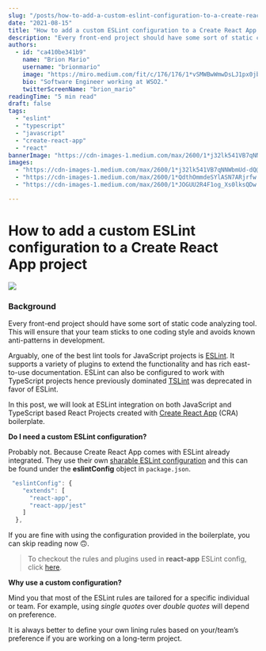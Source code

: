 ```yaml
---
slug: "/posts/how-to-add-a-custom-eslint-configuration-to-a-create-react-app-project/"
date: "2021-08-15"
title: "How to add a custom ESLint configuration to a Create React App project"
description: "Every front-end project should have some sort of static code analyzing tool. This will ensure that your team sticks to one coding style and avoids known anti-patterns in development. Arguably, one of…"
authors:
  - id: "ca410be341b9"
    name: "Brion Mario"
    username: "brionmario"
    image: "https://miro.medium.com/fit/c/176/176/1*vSMWBwWmwDsLJ1px0jb07g.jpeg"
    bio: "Software Engineer working at WSO2."
    twitterScreenName: "brion_mario"
readingTime: "5 min read"
draft: false
tags:
  - "eslint"
  - "typescript"
  - "javascript"
  - "create-react-app"
  - "react"
bannerImage: "https://cdn-images-1.medium.com/max/2600/1*j32lk541VB7qNNWbmUd-dQ@2x.png"
images:
  - "https://cdn-images-1.medium.com/max/2600/1*j32lk541VB7qNNWbmUd-dQ@2x.png"
  - "https://cdn-images-1.medium.com/max/2600/1*QdthOmmdeSYlASN7ARjrfw.png"
  - "https://cdn-images-1.medium.com/max/2600/1*JOGUU2R4F1og_Xs0lksQDw.png"

---
```


# How to add a custom ESLint configuration to a Create React App project

![](https://cdn-images-1.medium.com/max/800/1*j32lk541VB7qNNWbmUd-dQ@2x.png)

### Background

Every front-end project should have some sort of static code analyzing tool. This will ensure that your team sticks to one coding style and avoids known anti-patterns in development.

Arguably, one of the best lint tools for JavaScript projects is [ESLint](https://eslint.org/). It supports a variety of plugins to extend the functionality and has rich east-to-use documentation. ESLint can also be configured to work with TypeScript projects hence previously dominated [TSLint](https://palantir.github.io/tslint/) was deprecated in favor of ESLint.

In this post, we will look at ESLint integration on both JavaScript and TypeScript based React Projects created with [Create React App](https://create-react-app.dev/) (CRA) boilerplate.

**Do I need a custom ESLint configuration?**

Probably not. Because Create React App comes with ESLint already integrated. They use their own [sharable ESLint configuration](https://github.com/facebook/create-react-app/tree/v4.0.3/packages/eslint-config-react-app) and this can be found under the **eslintConfig** object in `package.json`.

```js
 "eslintConfig": {
    "extends": [
      "react-app",
      "react-app/jest"
    ]
  },
```

If you are fine with using the configuration provided in the boilerplate, you can skip reading now 🙃.

> To checkout the rules and plugins used in **react-app** ESLint config, click [here](https://github.com/facebook/create-react-app/blob/v4.0.3/packages/eslint-config-react-app/index.js).

**Why use a custom configuration?**

Mind you that most of the ESLint rules are tailored for a specific individual or team. For example, using _single quotes_ over _double quotes_ will depend on preference.

It is always better to define your own lining rules based on your/team’s preference if you are working on a long-term project.
